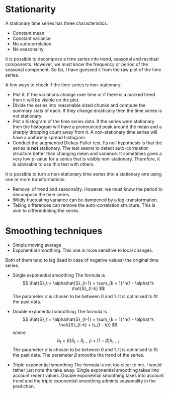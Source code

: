 # Stationarity

A stationary time series has three characteristics:

- Constant mean
- Constant variance
- No autocorrelation
- No seasonality

It is possible to decompose a time series into trend, seasonal and residual 
components. However, we must know the frequency or period of the seasonal 
component. So far, I have guessed it from the raw plot of the time series.

A few ways to check if the time series is non-stationary:

- Plot it. If the variations change over time or if there is a marked trend then
it will be visible on the plot.
- Divide the series into reasonable sized chunks and compute the summary stats 
of each. If they change drastically then the time series is not stationary.
- Plot a histogram of the time series data. If the series were stationary then
the histogram will have a pronounced peak around the mean and a sharply dropping
count away from it. A non-stationary time series will have a uniformly spread
histogram.
- Conduct the augmented Dickey-Fuller test. Its null hypothesis is that the 
series is **not** stationary. The test seems to detect auto-correlation structure
better than changing mean and variance. It sometimes gives a very low p-value for
a series that is visibly non-stationary. Therefore, it is advisable to use this
test with others.

It is possible to turn a non-stationary time series into a stationary one using
one or more transformations.

- Removal of trend and seasonality. However, we must know the period to decompose
the time series.
- Wildly fluctuating variance can be dampened by a log-transformation.
- Taking differences can remove the auto-correlation structure. This is akin to 
differentiating the series.

# Smoothing techniques

- Simple moving average
- Exponential smoothing. This one is more sensitive to local changes.

Both of them tend to lag (lead in case of negative values) the original time 
series.

- Single exponential smoothing
The formula is
$$
\hat{S}_t = \alpha\hat{S}_{t-1} + \sum_{k = 1}^n(1 - \alpha)^k \hat{S}_{t-k}
$$
The parameter $\alpha$ is chosen to be between $0$ and $1$. It is optimised to
fit the past data.

- Double exponential smoothing
The formula is
$$
\hat{S}_t = \alpha\hat{S}_{t-1} + \sum_{k = 1}^n(1 - \alpha)^k \hat({S}_{t-k} +
b_{t - k})
$$
where
$$
b_t = \beta(S_t - S_{t-1}) + (1 - \beta)b_{t-1}
$$
The parameter $\alpha$ is chosen to be between $0$ and $1$. It is optimised to
fit the past data. The parameter $\beta$ smooths the trend of the series.

- Triple exponential smoothing
The formula is not too clear to me. I would rather just note the take away.
Single exponential smoothing takes into account recent values. Double exponential
smoothing takes into account trend and the triple exponential smoothing admints
seasonality in the prediction.